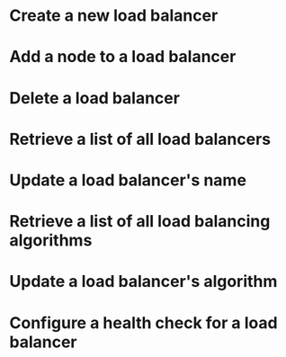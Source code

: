 # Create a new load balancer

# Add a node to a load balancer

# Delete a load balancer

# Retrieve a list of all load balancers

# Update a load balancer's name

# Retrieve a list of all load balancing algorithms

# Update a load balancer's algorithm

# Configure a health check for a load balancer


